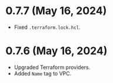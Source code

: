# 0.7.7 (May 16, 2024)

* Fixed `.terraform.lock.hcl`.

# 0.7.6 (May 16, 2024)

* Upgraded Terraform providers.
* Added `Name` tag to VPC.
